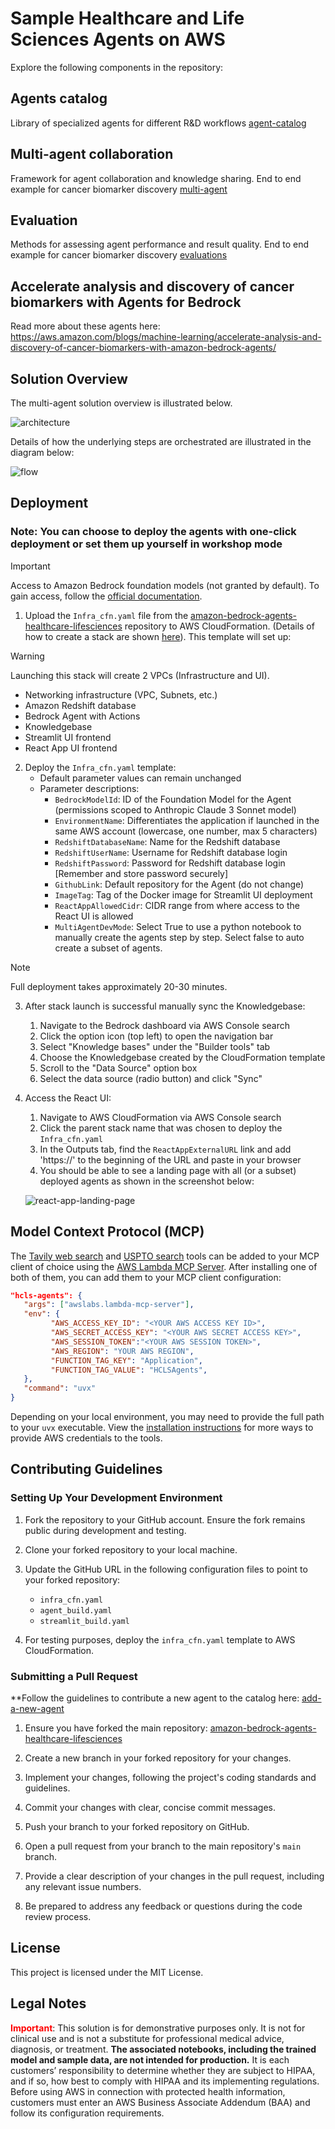 # Sample Healthcare and Life Sciences Agents on AWS

Explore the following components in the repository:

## Agents catalog

Library of specialized agents for different R&D workflows [agent-catalog](agents_catalog/)

## Multi-agent collaboration

Framework for agent collaboration and knowledge sharing. End to end example for cancer biomarker discovery [multi-agent](multi_agent_collaboration/cancer_biomarker_discovery/README.md)

## Evaluation

Methods for assessing agent performance and result quality. End to end example for cancer biomarker discovery [evaluations](evaluations/README.md)

## Accelerate analysis and discovery of cancer biomarkers with Agents for Bedrock

Read more about these agents here:
<https://aws.amazon.com/blogs/machine-learning/accelerate-analysis-and-discovery-of-cancer-biomarkers-with-amazon-bedrock-agents/>

## Solution Overview

The multi-agent solution overview is illustrated below.

![architecture](multi_agent_collaboration/cancer_biomarker_discovery/images/architecture.jpg) 


Details of how the underlying steps are orchestrated are illustrated in the diagram below:

![flow](docs/src/assets/HCLSagents.jpg)

## Deployment

### Note: You can choose to deploy the agents with one-click deployment or set them up yourself in workshop mode

> [!IMPORTANT]  
> Access to Amazon Bedrock foundation models (not granted by default). To gain access, follow the [official documentation](https://docs.aws.amazon.com/bedrock/latest/userguide/model-access.html).

1. Upload the `Infra_cfn.yaml` file from the [amazon-bedrock-agents-healthcare-lifesciences](https://github.com/aws-samples/amazon-bedrock-agents-healthcare-lifesciences) repository to AWS CloudFormation. (Details of how to create a stack are shown [here](https://docs.aws.amazon.com/AWSCloudFormation/latest/UserGuide/cfn-console-create-stack.html)).
This template will set up:
> [!WARNING]  
> Launching this stack will create 2 VPCs (Infrastructure and UI).

   - Networking infrastructure (VPC, Subnets, etc.)
   - Amazon Redshift database
   - Bedrock Agent with Actions
   - Knowledgebase
   - Streamlit UI frontend
   - React App UI frontend


2. Deploy the `Infra_cfn.yaml` template:
   - Default parameter values can remain unchanged
   - Parameter descriptions:
     - `BedrockModelId`: ID of the Foundation Model for the Agent (permissions scoped to Anthropic Claude 3 Sonnet model)
     - `EnvironmentName`: Differentiates the application if launched in the same AWS account (lowercase, one number, max 5 characters)
     - `RedshiftDatabaseName`: Name for the Redshift database
     - `RedshiftUserName`: Username for Redshift database login
     - `RedshiftPassword`: Password for Redshift database login [Remember and store password securely]
     - `GithubLink`: Default repository for the Agent (do not change)
     - `ImageTag`: Tag of the Docker image for Streamlit UI deployment
     - `ReactAppAllowedCidr`: CIDR range from where access to the React UI is allowed
     - `MultiAgentDevMode`: Select True to use a python notebook to manually create the agents step by step. Select false to auto create a subset of agents.

> [!NOTE]  
> Full deployment takes approximately 20-30 minutes. 



3. After stack launch is successful manually sync the Knowledgebase:
   1. Navigate to the Bedrock dashboard via AWS Console search
   2. Click the option icon (top left) to open the navigation bar
   3. Select "Knowledge bases" under the "Builder tools" tab
   4. Choose the Knowledgebase created by the CloudFormation template
   5. Scroll to the "Data Source" option box
   6. Select the data source (radio button) and click "Sync"

4. Access the React UI:
   1. Navigate to AWS CloudFormation via AWS Console search
   2. Click the parent stack name that was chosen to deploy the `Infra_cfn.yaml`
   3. In the Outputs tab, find the `ReactAppExternalURL` link and add 'https://' to the beginning of the URL and paste in your browser
   4. You should be able to see a landing page with all (or a subset) deployed agents as shown in the screenshot below:
   
   ![react-app-landing-page](docs/src/assets/agents_list_react_app.png) 

## Model Context Protocol (MCP)

The [Tavily web search](agents_catalog/11-Tavily-web-search-agent/README.md) and [USPTO search](agents_catalog/14-USPTO-search/README.md) tools can be added to your MCP client of choice using the [AWS Lambda MCP Server](https://awslabs.github.io/mcp/servers/lambda-mcp-server/). After installing one of both of them, you can add them to your MCP client configuration:

```json
"hcls-agents": {
   "args": ["awslabs.lambda-mcp-server"],
   "env": {
         "AWS_ACCESS_KEY_ID": "<YOUR AWS ACCESS KEY ID>",
         "AWS_SECRET_ACCESS_KEY": "<YOUR AWS SECRET ACCESS KEY>",
         "AWS_SESSION_TOKEN":"<YOUR AWS SESSION TOKEN>",
         "AWS_REGION": "YOUR AWS REGION",
         "FUNCTION_TAG_KEY": "Application",
         "FUNCTION_TAG_VALUE": "HCLSAgents",
   },
   "command": "uvx"
}
```

Depending on your local environment, you may need to provide the full path to your `uvx` executable. View the [installation instructions](https://awslabs.github.io/mcp/servers/lambda-mcp-server/#installation) for more ways to provide AWS credentials to the tools.

## Contributing Guidelines

### Setting Up Your Development Environment

1. Fork the repository to your GitHub account. Ensure the fork remains public during development and testing.

2. Clone your forked repository to your local machine.

3. Update the GitHub URL in the following configuration files to point to your forked repository:
   - `infra_cfn.yaml`
   - `agent_build.yaml`
   - `streamlit_build.yaml`

4. For testing purposes, deploy the `infra_cfn.yaml` template to AWS CloudFormation.

### Submitting a Pull Request

**Follow the guidelines to contribute a new agent to the catalog here: [add-a-new-agent](https://aws-samples.github.io/amazon-bedrock-agents-healthcare-lifesciences/guides/)

1. Ensure you have forked the main repository: [amazon-bedrock-agents-healthcare-lifesciences](https://github.com/aws-samples/amazon-bedrock-agents-healthcare-lifesciences/tree/main)

2. Create a new branch in your forked repository for your changes.

3. Implement your changes, following the project's coding standards and guidelines.

4. Commit your changes with clear, concise commit messages.

5. Push your branch to your forked repository on GitHub.

6. Open a pull request from your branch to the main repository's `main` branch.

7. Provide a clear description of your changes in the pull request, including any relevant issue numbers.

8. Be prepared to address any feedback or questions during the code review process.

## License

This project is licensed under the MIT License.

## Legal Notes

**<span style="color:RED">Important</span>**: This solution is for demonstrative purposes only. It is not for clinical use and is not a substitute for professional medical advice, diagnosis, or treatment. **The associated notebooks, including the trained model and sample data, are not intended for production.** It is each customers’ responsibility to determine whether they are subject to HIPAA, and if so, how best to comply with HIPAA and its implementing regulations. Before using AWS in connection with protected health information, customers must enter an AWS Business Associate Addendum (BAA) and follow its configuration requirements.
